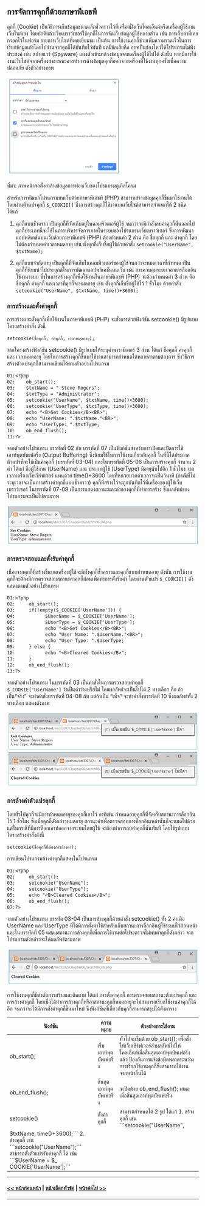 ## การจัดการคุกกี้ด้วยภาษาพีเอชพี
	
คุกกี้ (Cookie) เป็นวิธีการเก็บข้อมูลขนาดเล็กชั่วคราวไว้ที่เครื่องฝั่งเว็บไคลเอ็นต์หรือเครื่องผู้ใช้งานเว็บไซต์เอง โดยปกติแล้วเว็บเบราว์เซอร์ใช้คุกกี้ในการจัดเก็บข้อมูลผู้ใช้หลายส่วน เช่น การเก็บค่าที่เคยกรอกไว้ในฟอร์ม รายการเว็บไซต์ที่เคยเยี่ยมชม เป็นต้น การใช้งานคุกกี้ช่วยเพิ่มความรวดเร็วในการเรียกข้อมูลเก่าโดยไปอ่านจากคุกกี้ได้บันทึกไว้ทันที แต่มีข้อเสียคือ อาจเป็นช่องโหว่ให้โปรแกรมไม่พึงประสงค์ เช่น สปายแวร์ (Spyware) แผงตัวเข้ามาล้วงข้อมูลจากเครื่องผู้ใช้ไปได้ ดังนั้น หากมีการใช้งานเว็บไซต์จากเครื่องสาธารณะควรทำการล้างข้อมูลคุกกี้ออกจากเครื่องที่ใช้งานทุกครั้งเพื่อความปลอดภัย ดังตัวอย่างภาพ

<img src=img/0604.png>

ที่มา: ภาพหน้าจอตั้งค่าล้างข้อมูลการท่องเว็บของโปรแกรมกูเกิลโครม

สำหรับการพัฒนาโปรแกรมบนเว็บด้วยภาษาพีเอชพี (PHP) สามารถสร้างข้อมูลคุกกี้ขึ้นมาใช้งานได้โดยผ่านตัวแปรคุกกี้ ```$_COOKIE[]``` ซึ่งการสร้างคุกกี้ใช้งานบนเว็บไซต์สามารถจำแนกได้ 2 ชนิด ได้แก่ 

1. คุกกี้แบบชั่วคราว เป็นคุกกี้ที่จัดเก็บอยู่ในคอมพิวเตอร์ผู้ใช้ จนกว่าจะมีคำสั่งลบค่าคุกกี้นั้นออกไป คุกกี้ประเภทนี้จะใช้ในการบริหารจัดการภายในระบบของโปรแกรมเว็บเบราว์เซอร์ ซึ่งการพัฒนาแอปพลิเคชันบนเว็บด้วยภาษาพีเอชพี (PHP) ต้องกำหนค่า 2 ส่วน คือ ชื่อคุกกี้ และ ค่าคุกกี้ โดยไม่ต้องกำหนดค่าเวลาหมดอายุ เช่น ตั้งคุกกี้เก็บชื่อผู้ใช้ด้วยคำสั่ง ```setcookie("UserName", $txtName);```

2. คุกกี้แบบจำกัดอายุ เป็นคุกกี้ที่จัดเก็บในคอมพิวเตอร์ของผู้ใช้จนกว่าจะหมดเวลาที่กำหนด เป็นคุกกี้ที่นิยมนำไปประยุกต์ในการพัฒนาแอปพลิเคชันบนเว็บ เช่น การควบคุมระยะเวลาการล็อกอินใช้งานระบบ ซึ่งในการสร้างคุกกี้เพื่อใช้งานในภาษาพีเอชพี (PHP) จะต้องกำหนดค่า 3 ส่วน คือ ชื่อคุกกี้ ค่าคุกกี้ และเวลาที่คุกกี้จะหมดอายุ เช่น ตั้งคุกกี้เก็บชื่อผู้ใช้ไว้ 1 ชั่วโมง ด้วยคำสั่ง ```setcookie("UserName", $txtName, time()+3600);```

### การสร้างและตั้งค่าคุกกี้
การสร้างและตั้งคุกกี้เพื่อใช้งานในภาษาพีเอชพี (PHP) จะสั่งการด้วยฟังก์ชัน setcookie() มีรูปแบบโครงสร้างคำสั่ง ดังนี้

```
setcookie(ชื่อคุกกี้, ค่าคุกกี้, เวลาหมดอายุ);
```

จากโครงสร้างฟังก์ชัน setcookie() มีรูปแบบให้ระบุค่าพารามิเตอร์ 3 ส่วน ได้แก่ ชื่อคุกกี้ ค่าคุกกี้ และ เวลาหมดอายุ โดยในการสร้างคุกกี้ขึ้นมาใช้งานสามารถกำหนดได้หลายค่าตามต้องการ ซึ่งวิธีการสร้างตัวแปรคุกกี้สามารถเขียนได้ตามตัวอย่างโปรแกรม

```
01:<?php
02:	   ob_start();
03:	   $txtName = " Steve Rogers";
04:	   $txtType = "Administrator";
05:	   setcookie("UserName", $txtName, time()+3600);
06:	   setcookie("UserType", $txtType, time()+3600);
07:	   echo "<B>Set Cookies</B><BR>"; 
08:	   echo "UserName: ".$txtName."<BR>";
09:	   echo "UserType: ".$txtType;
10:	   ob_end_flush();
11:?>
```

จากตัวอย่างโปรแกรม บรรทัดที่ 02 กับ บรรทัดที่ 07 เป็นฟังก์ชันสำหรับการเปิดและปิดการใช้เอาท์พุตบัพเฟอริ่ง (Output Buffering) ซึ่งนิยมใช้ในการใช้งานเกี่ยวกับคุกกี้ ในที่นี้ได้ประกาศตัวแปรที่จะใช้เป็นค่าคุกกี้ (บรรทัดที่ 03-04) และในบรรทัดที่ 05-06 เป็นการสร้างคุกกี้ จำนวน 2 ค่า ได้แก่ ชื่อผู้ใช้งาน (UserName) และ ประภทผู้ใช้ (UserType) มีอายุนับไปอีก 1 ชั่วโมง จากเวลาเครื่องเว็บเซิร์ฟเวอร์ แทนด้วย time()+3600 โดยที่หน่วยบวกค่าเวลาจะเป็นวินาที (กรณีที่ไม่ระบุเวลาจะเป็นการสร้างค่าคุกกี้แบบชั่วคราว) คุกกี้ที่สร้างไว้จะถูกบันทึกไว้ที่เครื่องของผู้ใช้เว็บเบราว์เซอร์ ในบรรทัดที่ 07-09 เป็นการแสดงสถานะและค่าของคุกกี้ที่ทำการสร้าง ซึ่งผลลัพธ์ของโปรแกรมจะเป็นไปตามภาพ

<img src=img/0605.png>

### การตรวจสอบและตั้งรับค่าคุกกี้
เนื่องจากคุกกี้ที่สร้างขึ้นบนเครื่องผู้ใช้จะมีทั้งคุกกี้ชั่วคราวและคุกกี้แบบกำหนดอายุ ดังนั้น การใช้งานคุกกี้จะต้องมีการตรวจสอบสถานะค่าคุกกี้ก่อนเพื่อทำการตั้งรับค่า โดยผ่านตัวแปร ```$_COOKIE[]``` ดังแสดงตามตัวอย่างโปรแกรม

```
01:<?php
02:	    ob_start();
03:	    if(!empty($_COOKIE['UserName'])) {
04:	          $UserName = $_COOKIE['UserName'];
05:	          $UserType = $_COOKIE['UserType'];
06:	          echo "<B>Get Cookies</B><BR>";
07:	          echo "User Name: ".$UserName."<BR>";
08:	          echo "User Type: ".$UserType;
09:	    } else {
10:	          echo "<B>Cleared Cookies</B>";
11:	    }
12:	    ob_end_flush();
13:?>
```

จากตัวอย่างโปรแกรม ในบรรทัดที่ 03 เป็นคำสั่งในการตรวจสอบค่าคุกกี้ ```$_COOKIE['UserName']``` ว่าเป็นค่าว่างหรือไม่ โดยผลลัพธ์จะเป็นไปได้ 2 ทางเลือก คือ ถ้าเป็น“จริง” จะทำคำสั่งบรรทัดที่ 04-08 กับ แต่ถ้าเป็น “เท็จ” จะทำคำสั่งบรรทัดที่ 10 ซึ่งผลลัพธ์ทั้ง 2 ทางเลือก แสดงดังภาพ

<img src=img/0606.png>

### การล้างค่าตัวแปรคุกกี้ 
โดยทั่วไปคุกกี้จะมีการกำหนดอายุของคุกกี้เอาไว้ อาทิเช่น กำหนดอายุคุกกี้ที่จัดเก็บสถานะการล็อกอินไว้ 1 ชั่วโมง ซึ่งเมื่อคุกกี้ดังกล่าวหมดอายุ สถานะค่าเพื่อตรวจสอบการล็อกอินเหล่านั้นก็จะหมดไปด้วย แต่ในกรณีที่มีการล็อกเอาท์ออกจากระบบโดยผู้ใช้ จะต้องทำการลบค่าคุกกี้นั้นทันที โดยใช้รูปแบบโครงสร้างคำสั่งดังนี้

```
setcookie(ชื่อคุกกี้ที่ต้องการล้างค่า);
```

การเขียนโปรแกรมล้างค่าคุกกี้แสดงในโปรแกรม

```
01:<?php 
02:	    ob_start();
03:	    setcookie("UserName");
04:	    setcookie("UserType");
05:	    echo "<B>Cleared Cookies</B>";
06:	    ob_end_flush();
07:?>
```

จากตัวอย่างโปรแกรม บรรทัด 03-04 เป็นการล้างคุกกี้ด้วยคำสั่ง setcookie() ทั้ง 2 ค่า คือ UserName และ UserType ที่ได้มีการตั้งค่าใช้สำหรับเก็บสถานะการล็อกอินผู้ใช้ระบบไว้ก่อนหน้า และในบรรทัดที่ 05 แสดงสถานะการล้างคุกกี้เพื่อการใช้งานต่อไปจะตรวจไม่พบค่าคุกกี้ดังกล่าว จากโปรแกรมดังกล่าวจะได้ผลลัพธ์ตามภาพ

<img src=img/0607.png>

การใช้งานคุกกี้มีลำดับการสร้างและติดตาม ได้แก่ การตั้งค่าคุกกี้ การตรวจสอบสถานะตัวแปรคุกกี้ และการล้างค่าคุกกี้ โดยเมื่อได้ทำการล้างคุกกี้หรือาสถานะคุกกี้หมดอายุจะไม่สามารถเรียกใช้งานค่าคุกกี้ได้อีก จนกว่าจะได้มีการตั้งค่าคุกกี้ขึ้นมาใหม่ ซึ่งฟังก์ชันที่เกี่ยวกับคุกกี้สามารถสรุปได้ดังตาราง

| ฟังก์ชัน | ความหมาย |	ตัวอย่างการใช้งาน |
| --- | --- | --- |
| ob_start(); | เริ่มเอาท์พุตบัพเฟอริ่ง | ทั่วไปจะเริ่มด้วย ob_start(); เพื่อสั่งให้เว็บเซิร์ฟเวอร์ส่งผลลัพธ์ไปให้ไคลเอ็นต์เมื่อสิ้นสุดเอาท์พุตบัพเฟอริ่งแล้ว ป้องกันการแจ้งข้อผิดพลาดระหว่างการเรียกใช้งานคุกกี้ซึ่งสามารถใช้งานจากหน้าอื่นได้ |
| ob_end_flush(); | สิ้นสุดเอาท์พุตบัพเฟอริ่ง | จะปิดด้วย ob_end_flush(); เสมอเมื่อสิ้นสุดเอาท์พุตบัพเฟอริ่ง |
| setcookie() | ตั้งค่าคุกกี้ | สามารถกำหนดได้ 2 รูป ได้แก่ 1.	สร้างคุกกี้ เช่น ```setcookie("UserName", 
    $txtName, time()+3600);``` 2. ล้างคุกกี้ เช่น ```setcookie("UserName");``` สามารถตั้งตัวแปรรับค่าคุกกี้ ได้ เช่น ```$UserName = $_ COOKIE['UserName'];``` |

---
#### [<< หน้าก่อนหน้า](0601.md) | [หน้าเลือกหัวข้อ](README.md) | [หน้าต่อไป >>](0603.md)
---
